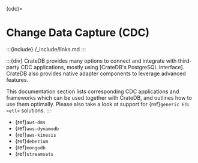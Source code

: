 (cdc)=
# Change Data Capture (CDC)

:::{include} /_include/links.md
:::

:::{div}
CrateDB provides many options to connect and integrate with third-party
CDC applications, mostly using [CrateDB's PostgreSQL interface].
CrateDB also provides native adapter components to leverage advanced
features.

This documentation section lists corresponding CDC applications and
frameworks which can be used together with CrateDB, and outlines how
to use them optimally.
Please also take a look at support for {ref}`generic ETL <etl>` solutions.
:::

- {ref}`aws-dms`
- {ref}`aws-dynamodb`
- {ref}`aws-kinesis`
- {ref}`debezium`
- {ref}`mongodb`
- {ref}`streamsets`
